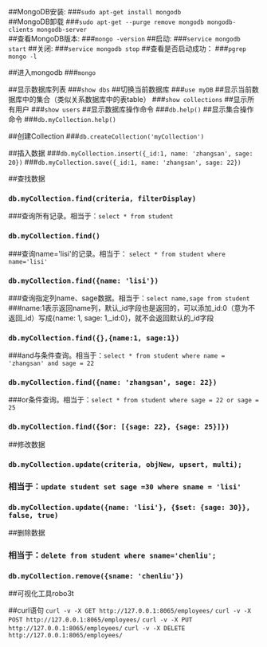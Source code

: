 ##MongoDB安装:
###`sudo apt-get install mongodb`  
##MongoDB卸载
###`sudo apt-get --purge remove mongodb mongodb-clients mongodb-server`  
##查看MongoDB版本:
###`mongo -version`
##启动:
###`service mongodb start`
##关闭:
###`service mongodb stop`
##查看是否启动成功：
###`pgrep mongo -l`

##进入mongodb
###`mongo`

##显示数据库列表
###`show dbs`
##切换当前数据库
###`use myDB`
##显示当前数据库中的集合（类似关系数据库中的表table）
###`show collections`
##显示所有用户
###`show users`
##显示数据库操作命令 
###`db.help()`
##显示集合操作命令
###`db.myCollection.help()`

##创建Collection
###`db.createCollection('myCollection')`

##插入数据
###`db.myCollection.insert({_id:1, name: 'zhangsan', sage: 20})`
###`db.myCollection.save({_id:1, name: 'zhangsan', sage: 22})`

##查找数据
### `db.myCollection.find(criteria, filterDisplay)`
###查询所有记录。相当于：`select * from student`
### `db.myCollection.find()`
###查询name='lisi'的记录。相当于： `select * from student where name='lisi'`
### `db.myCollection.find({name: 'lisi'})`
###查询指定列name、sage数据。相当于：`select name,sage from student`
###name:1表示返回name列，默认_id字段也是返回的，可以添加_id:0（意为不返回_id）写成{name: 1, sage: 1,_id:0}，就不会返回默认的_id字段
### `db.myCollection.find({},{name:1, sage:1})`
###and与条件查询。相当于：`select * from student where name = 'zhangsan' and sage = 22`
### `db.myCollection.find({name: 'zhangsan', sage: 22})`
###or条件查询。相当于：`select * from student where sage = 22 or sage = 25`
### `db.myCollection.find({$or: [{sage: 22}, {sage: 25}]})`
 
##修改数据
### `db.myCollection.update(criteria, objNew, upsert, multi);`
### 相当于：`update student set sage =30 where sname = 'lisi'`
### `db.myCollection.update({name: 'lisi'}, {$set: {sage: 30}}, false, true)`

##删除数据
### 相当于：`delete from student where sname='chenliu';`
### `db.myCollection.remove({sname: 'chenliu'})`

##可视化工具robo3t

##curl语句
`curl -v -X GET http://127.0.0.1:8065/employees/`
`curl -v -X POST http://127.0.0.1:8065/employees/`
`curl -v -X PUT http://127.0.0.1:8065/employees/`
`curl -v -X DELETE http://127.0.0.1:8065/employees/`